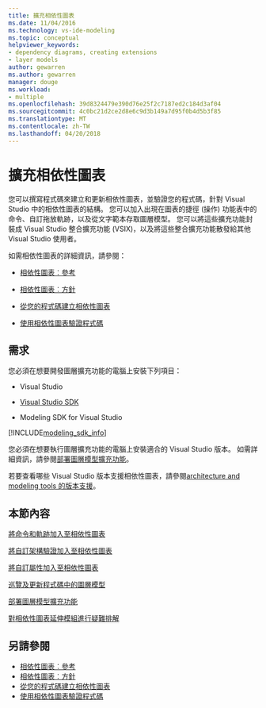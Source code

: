 ```yaml
---
title: 擴充相依性圖表
ms.date: 11/04/2016
ms.technology: vs-ide-modeling
ms.topic: conceptual
helpviewer_keywords:
- dependency diagrams, creating extensions
- layer models
author: gewarren
ms.author: gewarren
manager: douge
ms.workload:
- multiple
ms.openlocfilehash: 39d8324479e390d76e25f2c7187ed2c184d3af04
ms.sourcegitcommit: 4c0bc21d2ce2d8e6c9d3b149a7d95f0b4d5b3f85
ms.translationtype: MT
ms.contentlocale: zh-TW
ms.lasthandoff: 04/20/2018
---
```

# <a name="extend-dependency-diagrams"></a>擴充相依性圖表
您可以撰寫程式碼來建立和更新相依性圖表，並驗證您的程式碼，針對 Visual Studio 中的相依性圖表的結構。 您可以加入出現在圖表的捷徑 (操作) 功能表中的命令、自訂拖放軌跡，以及從文字範本存取圖層模型。 您可以將這些擴充功能封裝成 Visual Studio 整合擴充功能 (VSIX)，以及將這些整合擴充功能散發給其他 Visual Studio 使用者。

 如需相依性圖表的詳細資訊，請參閱：

-   [相依性圖表︰參考](../modeling/layer-diagrams-reference.md)

-   [相依性圖表︰方針](../modeling/layer-diagrams-guidelines.md)

-   [從您的程式碼建立相依性圖表](../modeling/create-layer-diagrams-from-your-code.md)

-   [使用相依性圖表驗證程式碼](../modeling/validate-code-with-layer-diagrams.md)

##  <a name="prereqs"></a> 需求
 您必須在想要開發圖層擴充功能的電腦上安裝下列項目：

-   Visual Studio

-   [Visual Studio SDK](../extensibility/visual-studio-sdk.md)

-   Modeling SDK for Visual Studio


[!INCLUDE[modeling_sdk_info](includes/modeling_sdk_info.md)]


 您必須在想要執行圖層擴充功能的電腦上安裝適合的 Visual Studio 版本。 如需詳細資訊，請參閱[部署圖層模型擴充功能](../modeling/deploy-a-layer-model-extension.md)。

 若要查看哪些 Visual Studio 版本支援相依性圖表，請參閱[architecture and modeling tools 的版本支援](../modeling/what-s-new-for-design-in-visual-studio.md#VersionSupport)。

## <a name="in-this-section"></a>本節內容
 [將命令和軌跡加入至相依性圖表](../modeling/add-commands-and-gestures-to-layer-diagrams.md)

 [將自訂架構驗證加入至相依性圖表](../modeling/add-custom-architecture-validation-to-layer-diagrams.md)

 [將自訂屬性加入至相依性圖表](../modeling/add-custom-properties-to-layer-diagrams.md)

 [巡覽及更新程式碼中的圖層模型](../modeling/navigate-and-update-layer-models-in-program-code.md)

 [部署圖層模型擴充功能](../modeling/deploy-a-layer-model-extension.md)

 [對相依性圖表延伸模組進行疑難排解](../modeling/troubleshoot-extensions-for-layer-diagrams.md)

## <a name="see-also"></a>另請參閱

- [相依性圖表︰參考](../modeling/layer-diagrams-reference.md)
- [相依性圖表︰方針](../modeling/layer-diagrams-guidelines.md)
- [從您的程式碼建立相依性圖表](../modeling/create-layer-diagrams-from-your-code.md)
- [使用相依性圖表驗證程式碼](../modeling/validate-code-with-layer-diagrams.md)
